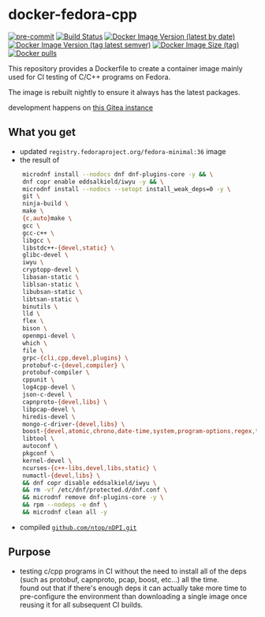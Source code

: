 # docker-fedora-cpp

[![pre-commit](https://img.shields.io/badge/pre--commit-enabled-brightgreen?logo=pre-commit&logoColor=white)](https://github.com/pre-commit/pre-commit)
[![Build Status](https://drone.dotya.ml/api/badges/wanderer/docker-fedora-cpp/status.svg?ref=refs/heads/dev)](https://drone.dotya.ml/wanderer/docker-fedora-cpp)
[![Docker Image Version (latest by date)](https://img.shields.io/docker/v/immawanderer/fedora-cpp)](https://hub.docker.com/r/immawanderer/fedora-cpp/tags/?page=1&ordering=last_updated)
[![Docker Image Version (tag latest semver)](https://img.shields.io/docker/v/immawanderer/archlinux/linux-amd64)](https://hub.docker.com/r/immawanderer/fedora-cpp/tags/?page=1&ordering=last_updated&name=linux-amd64)
[![Docker Image Size (tag)](https://img.shields.io/docker/image-size/immawanderer/archlinux/linux-amd64)](https://hub.docker.com/r/immawanderer/fedora-cpp/tags/?page=1&ordering=last_updated&name=linux-amd64)
[![Docker pulls](https://img.shields.io/docker/pulls/immawanderer/archlinux)](https://hub.docker.com/r/immawanderer/fedora-cpp/)

This repository provides a Dockerfile to create a container image mainly used for CI testing of C/C++ programs on Fedora.

The image is rebuilt nightly to ensure it always has the latest packages.

development happens on [this Gitea instance](https://git.dotya.ml/wanderer/docker-fedora-cpp)

## What you get
* updated `registry.fedoraproject.org/fedora-minimal:36` image
* the result of
```sh
    microdnf install --nodocs dnf dnf-plugins-core -y && \
    dnf copr enable eddsalkield/iwyu -y && \
    microdnf install --nodocs --setopt install_weak_deps=0 -y \
    git \
    ninja-build \
    make \
    {c,auto}make \
    gcc \
    gcc-c++ \
    libgcc \
    libstdc++-{devel,static} \
    glibc-devel \
    iwyu \
    cryptopp-devel \
    libasan-static \
    liblsan-static \
    libubsan-static \
    libtsan-static \
    binutils \
    lld \
    flex \
    bison \
    openmpi-devel \
    which \
    file \
    grpc-{cli,cpp,devel,plugins} \
    protobuf-c-{devel,compiler} \
    protobuf-compiler \
    cppunit \
    log4cpp-devel \
    json-c-devel \
    capnproto-{devel,libs} \
    libpcap-devel \
    hiredis-devel \
    mongo-c-driver-{devel,libs} \
    boost-{devel,atomic,chrono,date-time,system,program-options,regex,thread} \
    libtool \
    autoconf \
    pkgconf \
    kernel-devel \
    ncurses-{c++-libs,devel,libs,static} \
    numactl-{devel,libs} \
    && dnf copr disable eddsalkield/iwyu \
    && rm -vf /etc/dnf/protected.d/dnf.conf \
    && microdnf remove dnf-plugins-core -y \
    && rpm --nodeps -e dnf \
    && microdnf clean all -y
```
* compiled [`github.com/ntop/nDPI.git`](https://github.com/ntop/nDPI)

## Purpose
* testing c/cpp programs in CI without the need to install all of the deps (such as protobuf, capnproto, pcap, boost, etc...) all the time.  
  found out that if there's enough deps it can actually take more time to pre-configure the environment than downloading a single image once reusing it for all subsequent CI builds.
